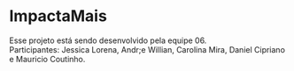  # ImpactaMais

 Esse projeto está sendo desenvolvido pela equipe 06. 
 </br>Participantes: Jessica Lorena, Andr;e Willian, Carolina Mira, Daniel Cipriano e Mauricio Coutinho.
